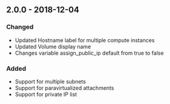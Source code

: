 ## 2.0.0 - 2018-12-04

### Changed
- Updated Hostname label for multiple compute instances
- Updated Volume display name
- Changes variable assign_public_ip default from true to false 

### Added
* Support for multiple subnets
* Support for paravirtualized attachments 
* Support for private IP list